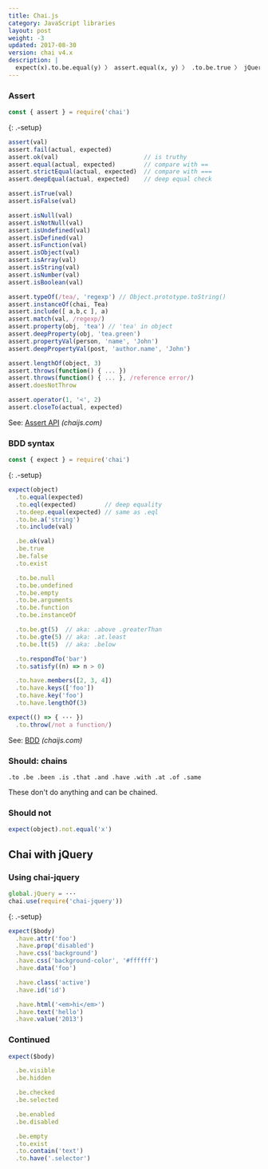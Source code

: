 ```yaml
---
title: Chai.js
category: JavaScript libraries
layout: post
weight: -3
updated: 2017-08-30
version: chai v4.x
description: |
  expect(x).to.be.equal(y) 〉 assert.equal(x, y) 〉 .to.be.true 〉 jQuery, assertions, TDD and BDD, and other Chai examples.
---
```


### Assert

```js
const { assert } = require('chai')
```
{: .-setup}

```js
assert(val)
assert.fail(actual, expected)
assert.ok(val)                        // is truthy
assert.equal(actual, expected)        // compare with ==
assert.strictEqual(actual, expected)  // compare with ===
assert.deepEqual(actual, expected)    // deep equal check
```

```js
assert.isTrue(val)
assert.isFalse(val)
```

```js
assert.isNull(val)
assert.isNotNull(val)
assert.isUndefined(val)
assert.isDefined(val)
assert.isFunction(val)
assert.isObject(val)
assert.isArray(val)
assert.isString(val)
assert.isNumber(val)
assert.isBoolean(val)
```

```js
assert.typeOf(/tea/, 'regexp') // Object.prototype.toString()
assert.instanceOf(chai, Tea)
assert.include([ a,b,c ], a)
assert.match(val, /regexp/)
assert.property(obj, 'tea') // 'tea' in object
assert.deepProperty(obj, 'tea.green')
assert.propertyVal(person, 'name', 'John')
assert.deepPropertyVal(post, 'author.name', 'John')
```

```js
assert.lengthOf(object, 3)
assert.throws(function() { ... })
assert.throws(function() { ... }, /reference error/)
assert.doesNotThrow
```

```js
assert.operator(1, '<', 2)
assert.closeTo(actual, expected)
```

See: [Assert API](http://chaijs.com/api/assert/) _(chaijs.com)_

### BDD syntax

```js
const { expect } = require('chai')
```
{: .-setup}

```js
expect(object)
  .to.equal(expected)
  .to.eql(expected)        // deep equality
  .to.deep.equal(expected) // same as .eql
  .to.be.a('string')
  .to.include(val)
```

```js
  .be.ok(val)
  .be.true
  .be.false
  .to.exist
```

```js
  .to.be.null
  .to.be.undefined
  .to.be.empty
  .to.be.arguments
  .to.be.function
  .to.be.instanceOf
```

```js
  .to.be.gt(5)  // aka: .above .greaterThan
  .to.be.gte(5) // aka: .at.least
  .to.be.lt(5)  // aka: .below
```

```js
  .to.respondTo('bar')
  .to.satisfy((n) => n > 0)
```

```js
  .to.have.members([2, 3, 4])
  .to.have.keys(['foo'])
  .to.have.key('foo')
  .to.have.lengthOf(3)
```

```js
expect(() => { ··· })
  .to.throw(/not a function/)
```

See: [BDD](http://chaijs.com/api/bdd/) _(chaijs.com)_

### Should: chains

    .to .be .been .is .that .and .have .with .at .of .same

These don't do anything and can be chained.

### Should not

```js
expect(object).not.equal('x')
```

## Chai with jQuery

### Using chai-jquery

```js
global.jQuery = ···
chai.use(require('chai-jquery'))
```
{: .-setup}

```js
expect($body)
  .have.attr('foo')
  .have.prop('disabled')
  .have.css('background')
  .have.css('background-color', '#ffffff')
  .have.data('foo')
```

```js
  .have.class('active')
  .have.id('id')
```

```js
  .have.html('<em>hi</em>')
  .have.text('hello')
  .have.value('2013')
```

### Continued

```js
expect($body)
```

```js
  .be.visible
  .be.hidden
```

```js
  .be.checked
  .be.selected
```

```js
  .be.enabled
  .be.disabled
```

```js
  .be.empty
  .to.exist
  .to.contain('text')
  .to.have('.selector')
```
